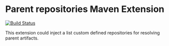 # Parent repositories Maven Extension

[![Build Status](https://travis-ci.org/gzm55/parent-repositories-maven-extension.svg?branch=master)](https://travis-ci.org/gzm55/parent-repositories-maven-extension)

This extension could inject a list custom defined repositories for resolving parent artifacts.
